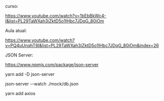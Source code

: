 curso:

https://www.youtube.com/watch?v=1bEbBkWc4-I&list=PL29TaWXah3iZktD5o1IHbc7JDqG_80iOm

Aula atual:

https://www.youtube.com/watch?v=PQ4uUnqhT8I&list=PL29TaWXah3iZktD5o1IHbc7JDqG_80iOm&index=26


JSON Server:

https://www.npmjs.com/package/json-server

yarn add -D json-server

json-server --watch ./mock/db.json

yarn add axios